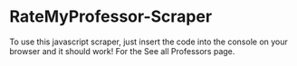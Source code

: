 # RateMyProfessor-Scraper

To use this javascript scraper, just insert the code into the console on your browser and it should work!
For the See all Professors page.
